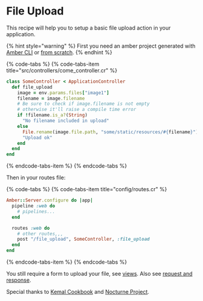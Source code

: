 # File Upload

This recipe will help you to setup a basic file upload action in your application.

{% hint style="warning" %}
First you need an amber project generated with [Amber CLI](../guides/create-new-app.md) or [from scratch](from-scratch.md).
{% endhint %}

{% code-tabs %}
{% code-tabs-item title="src/controllers/come\_controller.cr" %}
```ruby
class SomeController < ApplicationController
  def file_upload
    image = env.params.files["image1"]
    filename = image.filename
    # Be sure to check if image.filename is not empty
    # otherwise it'll raise a compile time error
    if !filename.is_a?(String)
      "No filename included in upload"
    else
      File.rename(image.file.path, "some/static/resources/#{filename}")
      "Upload ok"
    end
  end
end
```
{% endcode-tabs-item %}
{% endcode-tabs %}

Then in your routes file:

{% code-tabs %}
{% code-tabs-item title="config/routes.cr" %}
```ruby
Amber::Server.configure do |app|
  pipeline :web do
    # pipelines...
  end

  routes :web do
    # other routes,,,
    post "/file_upload", SomeController, :file_upload
  end
end
```
{% endcode-tabs-item %}
{% endcode-tabs %}

You still require a form to upload your file, see [views](../guides/views/). Also see [request and response](../guides/controllers/request-and-response-objects.md).

Special thanks to [Kemal Cookbook](http://kemalcr.com/cookbook/file_upload/) and [Nocturne Project](https://github.com/TheNocturneProject/Nocturne/blob/0d764e2ff15a1e200ee4ebe80614f4e560e78628/src/controllers/model_controllers/resource_controller.cr#L23-L28).



